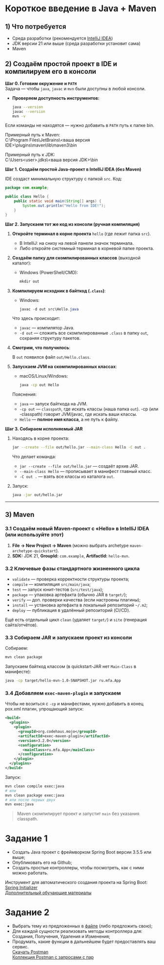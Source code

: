 # Короткое введение в Java + Maven

## 1) Что потребуется
* Среда разработки (рекомендуется [IntelliJ IDEA](https://www.jetbrains.com/idea/download/?section=windows))
* JDK версии 21 или выше (среда разработки установит сама)
* Maven

## 2) Создаём простой проект в IDE и компилируем его в консоли

**Шаг 0. Готовим окружение и `PATH`**  
Задача — чтобы `java`, `javac` и `mvn` были доступны в любой консоли.

* **Проверяем доступность инструментов:**

  ```bash
  java --version
  javac --version
  mvn -v
  ```

Если команды не находятся — нужно добавить в `PATH` путь к папке bin.

Примерный путь к Maven:  
C:\Program Files\JetBrains\\<ваша версия IDE>\plugins\maven\lib\maven3\bin

Примерный путь к JDK:  
C:\Users\<user>\.jdks\\<ваша версия JDK>\bin

**Шаг 1. Создаём простой Java-проект в IntelliJ IDEA (без Maven)**

IDE создаст минимальную структуру с папкой `src`.
Код:

  ```java
  package com.example;

  public class Hello {
      public static void main(String[] args) {
          System.out.println("Hello from IDE!");
      }
  }
  ```

**Шаг 2. Запускаем тот же код из консоли (ручная компиляция)**

1. **Откройте терминал в корне проекта** `hello` (где лежит папка `src`).

    * В IntelliJ: на снизу на левой панели значок терминала.
    * Либо откройте системный терминал в корневой папке проекта.

2. **Создаём папку для скомпилированных классов** (выходной каталог):

    * Windows (PowerShell/CMD):

      ```powershell
      mkdir out
      ```

3. **Компилируем исходник в байткод (`.class`)**:

    * Windows:

      ```powershell
      javac -d out src\Hello.java
      ```

   Что здесь происходит:

    * `javac` — компилятор Java.
    * `-d out` — сложить все скомпилированные `.class` в папку `out`, сохраняя структуру пакетов.

4. **Смотрим, что получилось**:

    В `out` появилcя файл `out/Hello.class`.  

5. **Запускаем JVM на скомпилированных классах**:

    * macOS/Linux/Windows:
      ```bash
      java -cp out Hello
      ```

   Пояснения:

    * `java` — запуск байткода на JVM.
    * `-cp out` — `classpath`, где искать классы (наша папка `out`). -cp (или -classpath) говорит JVM/javac, где искать ваши классы.
    * `Hello` — **полное имя класса**, а не путь к файлу.

**Шаг 3. Собираем исполняемый JAR**

1. Находясь в корне проекта:

   ```bash
   jar --create --file out/hello.jar --main-class Hello -C out .
   ```

   Что делает команда:

    * `jar --create --file out/hello.jar` — создаёт архив JAR.
    * `--main-class Hello` — прописывает в манифест главный класс.
    * `-C out .` — взять все классы из каталога `out`.

2. Запуск:

   ```bash
   java -jar out/hello.jar
   ```
---

## 3) Maven

### 3.1 Создаём новый Maven-проект с «Hello» в IntelliJ IDEA (или используйте этот)

1. **File → New Project → Maven** (можно выбрать archetype `maven-archetype-quickstart`).
2. **SDK:** JDK 21, **GroupId:** `com.example`, **ArtifactId:** `hello-mvn`.

### 3.2 Ключевые **фазы** стандартного жизненного цикла

* `validate` — проверка корректности структуры проекта;
* `compile` — компиляция `src/main/java`;
* `test` — запуск юнит-тестов (`src/test/java`);
* `package` — упаковка артефакта (обычно JAR в `target/`);
* `verify` — доп. проверки качества (если настроены плагины);
* `install` — установка артефакта в локальный репозиторий `~/.m2`;
* `deploy` — публикация в удалённый репозиторий (CI/CD).

Ещё есть отдельный цикл `clean` (удаляет `target/`) и `site` (генерация сайта/отчётов).

### 3.3 Собираем JAR и запускаем проект из консоли

Собираем:

```bash
mvn clean package
```

Запускаем байткод классом (в quickstart-JAR нет `Main-Class` в манифесте):

```bash
java -cp target/hello-mvn-1.0-SNAPSHOT.jar ru.mfa.App
```

### 3.4 Добавляем `exec-maven-plugin` и запускаем

Чтобы не возиться с `-cp` и манифестами, нужно добавить в конец pox.xml плагин, упрощающий запуск:

```xml
<build>
  <plugins>
    <plugin>
      <groupId>org.codehaus.mojo</groupId>
      <artifactId>exec-maven-plugin</artifactId>
      <version>3.2.0</version>
      <configuration>
        <mainClass>ru.mfa.App</mainClass>
      </configuration>
    </plugin>
  </plugins>
</build>
```

Запуск:

```bash
mvn clean compile exec:java
# или
mvn clean package exec:java
# или после первых двух
mvn exec:java
```

> Maven скомпилирует проект и запустит `main` без указания classpath.


# Задание 1
* Создать Java проект с фреймворком Spring Boot версии 3.5.5 или выше;
* Опубликовать его на Github;
* Создать простые контроллеры, чтобы посмотреть, как с ними можно работать.

Инструмент для автоматического создания проекта на Spring Boot: [Spring Initializer](https://start.spring.io/)  
[Дополнительный обучающие материалы](https://spring.io/)

# Задание 2
* Выбрать тему из предложенных в [файле](./files/Варианты_РБПО_2025.xlsx) (либо предложить свою);
* Для каждой сущности реализовать методы контроллера для: Создания, Получения, Удаления и Изменения;
* Продумать, какие функции в дальнейшем будет предоставлять ваш сервис.  
[Скачать Postman](https://www.postman.com/downloads/)  
[Коллекция Postman c запросами с пар](./files/РБПО_Практика_2025.postman_collection)
